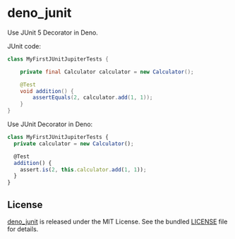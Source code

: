 # deno_junit

Use JUnit 5 Decorator in Deno.

JUnit code:

```java
class MyFirstJUnitJupiterTests {

    private final Calculator calculator = new Calculator();

    @Test
    void addition() {
        assertEquals(2, calculator.add(1, 1));
    }
}
```

Use JUnit Decorator in Deno:

```ts
class MyFirstJUnitJupiterTests {
  private calculator = new Calculator();

  @Test
  addition() {
    assert.is(2, this.calculator.add(1, 1));
  }
}
```

## License

[deno_junit](https://github.com/justjavac/deno_junit) is released under the MIT
License. See the bundled [LICENSE](./LICENSE) file for details.
